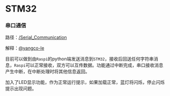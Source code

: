 # STM32

### 串口通信

路径：[/Serial_Communication](https://github.com/zhliuworks/libook-embedded/STM32/Serial_Communication)

解释：[@yangco-le](https://github.com/yangco-le)

目前可以做到由`Raspi`的python端发送消息到`STM32`，接收后回送任何字符串消息，`Raspi`可以正常接收，双方可以互传数据。功能通过中断完成，串口接收消息产生中断，在中断处理时将其他信息返回。

加入了LED显示功能，作为正常运行提示，如果加载正常，蓝灯将闪烁，停止闪烁提示出现问题。